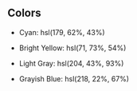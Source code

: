 ## Colors

- Cyan: hsl(179, 62%, 43%)

- Bright Yellow: hsl(71, 73%, 54%)

- Light Gray: hsl(204, 43%, 93%)

- Grayish Blue: hsl(218, 22%, 67%)